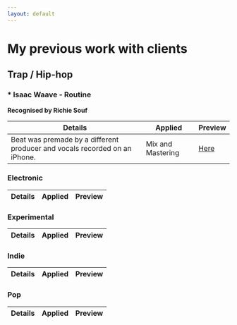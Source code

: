 ```yaml
---
layout: default
---
```


<script src="/audiojs/audio.min.js"></script>
<script>
  audiojs.events.ready(function() {
    var as = audiojs.createAll();
  });
</script>

# My previous work with clients

## Trap / Hip-hop

### * Isaac Waave - Routine

**Recognised by Richie Souf**

Details | Applied | Preview 
--- | --- | ---
Beat was premade by a different producer and vocals recorded on an iPhone. | Mix and Mastering | [Here](/001.mp3)

### Electronic 

Details | Applied | Preview
--- | --- | ---

### Experimental

Details | Applied | Preview
--- | --- | ---

### Indie

Details | Applied | Preview
--- | --- | ---

### Pop 

Details | Applied | Preview
--- | --- | ---
